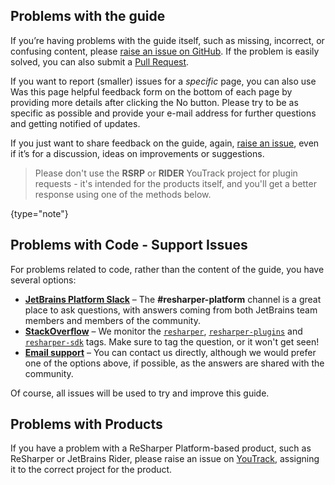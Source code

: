 [//]: # (title: Getting Help)

## Problems with the guide

If you’re having problems with the guide itself, such as missing, incorrect, or confusing content, please [raise an issue on GitHub](https://github.com/JetBrains/resharper-devguide/issues).
If the problem is easily solved, you can also submit a [Pull Request](_CONTRIBUTING.md).

If you want to report (smaller) issues for a _specific_ page, you can also use <control>Was this page helpful</control> feedback form on the bottom of each page by providing more details after clicking the <control>No</control> button. Please try to be as specific as possible and provide your e-mail address for further questions and getting notified of updates.

If you just want to share feedback on the guide, again, [raise an issue](https://github.com/JetBrains/resharper-devguide/issues), even if it’s for a discussion, ideas on improvements or suggestions.

> Please don't use the **RSRP** or **RIDER** YouTrack project for plugin requests - it's intended for the products itself, and you'll get a better response using one of the methods below.
>
{type="note"}

## Problems with Code - Support Issues

For problems related to code, rather than the content of the guide, you have several options:

* **[JetBrains Platform Slack](https://plugins.jetbrains.com/slack/)** – The **#resharper-platform** channel is a great place to ask questions, with answers coming from both JetBrains team members and members of the community.
* **[StackOverflow](http://stackoverflow.com)** – We monitor the [`resharper`](http://stackoverflow.com/questions/tagged/resharper), [`resharper-plugins`](http://stackoverflow.com/questions/tagged/resharper-plugins) and [`resharper-sdk`](http://stackoverflow.com/questions/tagged/resharper-sdk) tags. Make sure to tag the question, or it won't get seen!
* **[Email support](mailto:resharper-plugins@jetbrains.com)** – You can contact us directly, although we would prefer one of the options above, if possible, as the answers are shared with the community.

Of course, all issues will be used to try and improve this guide.

## Problems with Products

If you have a problem with a ReSharper Platform-based product, such as ReSharper or JetBrains Rider, please raise an issue on [YouTrack](https://youtrack.jetbrains.com), assigning it to the correct project for the product.
